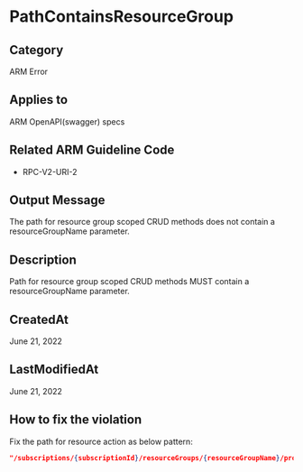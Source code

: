 # PathContainsResourceGroup

## Category

ARM Error

## Applies to

ARM OpenAPI(swagger) specs

## Related ARM Guideline Code

- RPC-V2-URI-2

## Output Message

The path for resource group scoped CRUD methods does not contain a resourceGroupName parameter.

## Description

Path for resource group scoped CRUD methods MUST contain a resourceGroupName parameter.

## CreatedAt

June 21, 2022

## LastModifiedAt

June 21, 2022

## How to fix the violation

Fix the path for resource action as below pattern:

```json
"/subscriptions/{subscriptionId}/resourceGroups/{resourceGroupName}/providers/Microsoft.MyNameSpace/MyResourceType..."
```
